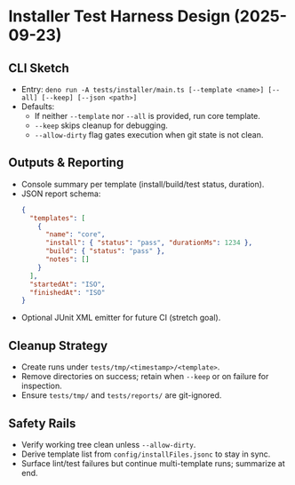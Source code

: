 # Installer Test Harness Design (2025-09-23)

## CLI Sketch

- Entry: `deno run -A tests/installer/main.ts [--template <name>] [--all] [--keep] [--json <path>]`
- Defaults:
  - If neither `--template` nor `--all` is provided, run core template.
  - `--keep` skips cleanup for debugging.
  - `--allow-dirty` flag gates execution when git state is not clean.

## Outputs & Reporting

- Console summary per template (install/build/test status, duration).
- JSON report schema:
  ```json
  {
    "templates": [
      {
        "name": "core",
        "install": { "status": "pass", "durationMs": 1234 },
        "build": { "status": "pass" },
        "notes": []
      }
    ],
    "startedAt": "ISO",
    "finishedAt": "ISO"
  }
  ```
- Optional JUnit XML emitter for future CI (stretch goal).

## Cleanup Strategy

- Create runs under `tests/tmp/<timestamp>/<template>`.
- Remove directories on success; retain when `--keep` or on failure for inspection.
- Ensure `tests/tmp/` and `tests/reports/` are git-ignored.

## Safety Rails

- Verify working tree clean unless `--allow-dirty`.
- Derive template list from `config/installFiles.jsonc` to stay in sync.
- Surface lint/test failures but continue multi-template runs; summarize at end.
